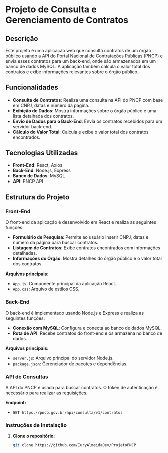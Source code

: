 # Projeto de Consulta e Gerenciamento de Contratos

## Descrição

Este projeto é uma aplicação web que consulta contratos de um órgão público usando a API do Portal Nacional de Contratações Públicas (PNCP) e envia esses contratos para um back-end, onde são armazenados em um banco de dados MySQL. A aplicação também calcula o valor total dos contratos e exibe informações relevantes sobre o órgão público.

## Funcionalidades

- **Consulta de Contratos**: Realiza uma consulta na API do PNCP com base em CNPJ, datas e número da página.
- **Exibição de Dados**: Mostra informações sobre o órgão público e uma lista detalhada dos contratos.
- **Envio de Dados para o Back-End**: Envia os contratos recebidos para um servidor back-end.
- **Cálculo do Valor Total**: Calcula e exibe o valor total dos contratos encontrados.

## Tecnologias Utilizadas

- **Front-End**: React, Axios
- **Back-End**: Node.js, Express
- **Banco de Dados**: MySQL
- **API**: PNCP API

## Estrutura do Projeto

### Front-End

O front-end da aplicação é desenvolvido em React e realiza as seguintes funções:

- **Formulário de Pesquisa**: Permite ao usuário inserir CNPJ, datas e número da página para buscar contratos.
- **Listagem de Contratos**: Exibe contratos encontrados com informações detalhadas.
- **Informações do Órgão**: Mostra detalhes do órgão público e o valor total dos contratos.

**Arquivos principais:**
- `App.js`: Componente principal da aplicação React.
- `App.css`: Arquivo de estilos CSS.

### Back-End

O back-end é implementado usando Node.js e Express e realiza as seguintes funções:

- **Conexão com MySQL**: Configura e conecta ao banco de dados MySQL.
- **Rota de API**: Recebe contratos do front-end e os armazena no banco de dados.

**Arquivos principais:**
- `server.js`: Arquivo principal do servidor Node.js.
- `package.json`: Gerenciador de pacotes e dependências.

### API de Consultas

A API do PNCP é usada para buscar contratos. O token de autenticação é necessário para realizar as requisições.

**Endpoint:**
- `GET https://pncp.gov.br/api/consulta/v1/contratos`

### Instruções de Instalação

1. **Clone o repositório:**

   ```bash
   git clone https://github.com/IuryAlmeidaDev/ProjetoPNCP
